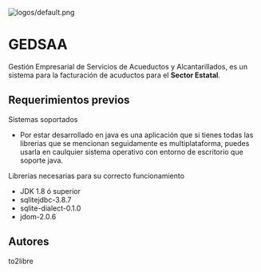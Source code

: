 ![logos/default.png](GEDSAA)
# GEDSAA
Gestión Empresarial de Servicios de Acueductos y Alcantarillados, es un sistema para la facturación de acuductos para el <b>Sector Estatal</b>.

## Requerimientos previos
Sistemas soportados
* Por estar desarrollado en java es una aplicación que si tienes todas las librerias que se mencionan seguidamente es multiplataforma, puedes usarla en caulquier sistema operativo con entorno de escritorio que soporte java.


Librerias necesarias para su correcto funcionamiento
* JDK 1.8 ó superior
* sqlitejdbc-3.8.7
* sqlite-dialect-0.1.0
* jdom-2.0.6

## Autores
to2libre
